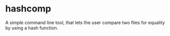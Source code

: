 # hashcomp
A simple command line tool, that lets the user compare two files for equality by using a hash function.
